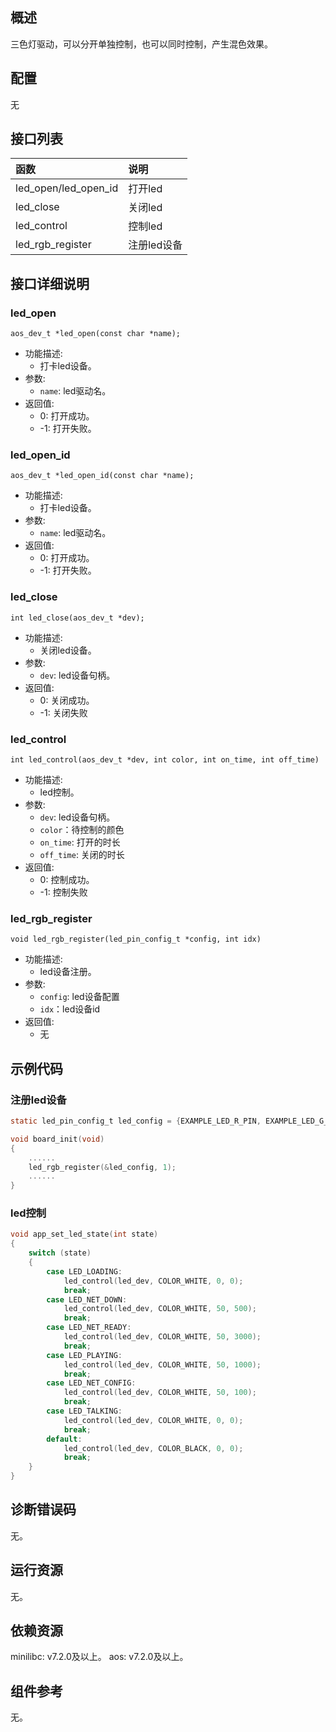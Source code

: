 ## 概述

三色灯驱动，可以分开单独控制，也可以同时控制，产生混色效果。

## 配置

无

## 接口列表

| 函数                 | 说明        |
| :------------------- | :---------- |
| led_open/led_open_id | 打开led     |
| led_close            | 关闭led     |
| led_control          | 控制led     |
| led_rgb_register     | 注册led设备 |

## 接口详细说明

### led_open

`aos_dev_t *led_open(const char *name);`

- 功能描述:
  - 打卡led设备。
- 参数:
  - `name`:  led驱动名。
- 返回值:
  - 0: 打开成功。
  - -1: 打开失败。

### led_open_id

`aos_dev_t *led_open_id(const char *name);`

- 功能描述:
  - 打卡led设备。
- 参数:
  - `name`: led驱动名。
- 返回值:
  - 0: 打开成功。
  - -1: 打开失败。

### led_close

`int led_close(aos_dev_t *dev);`

- 功能描述:
  - 关闭led设备。
- 参数:
  - `dev`: led设备句柄。
- 返回值:
  - 0: 关闭成功。
  - -1: 关闭失败

### led_control

`int led_control(aos_dev_t *dev, int color, int on_time, int off_time)`

- 功能描述:
  - led控制。
- 参数:
  - `dev`: led设备句柄。
  - `color`：待控制的颜色
  - `on_time`: 打开的时长
  - `off_time`: 关闭的时长
- 返回值:
  - 0: 控制成功。
  - -1: 控制失败

### led_rgb_register

`void led_rgb_register(led_pin_config_t *config, int idx)`

- 功能描述:
  - led设备注册。
- 参数:
  - `config`: led设备配置
  - `idx`：led设备id
- 返回值:
  - 无

## 示例代码

### 注册led设备

```c
static led_pin_config_t led_config = {EXAMPLE_LED_R_PIN, EXAMPLE_LED_G_PIN, EXAMPLE_LED_B_PIN, 1};

void board_init(void)
{
    ......
    led_rgb_register(&led_config, 1);
    ......
}
```

### led控制

```c
void app_set_led_state(int state)
{
    switch (state)
    {
        case LED_LOADING:
            led_control(led_dev, COLOR_WHITE, 0, 0);
            break;
        case LED_NET_DOWN:
            led_control(led_dev, COLOR_WHITE, 50, 500);
            break;
        case LED_NET_READY:
            led_control(led_dev, COLOR_WHITE, 50, 3000);
            break;
        case LED_PLAYING:
            led_control(led_dev, COLOR_WHITE, 50, 1000);
            break;
        case LED_NET_CONFIG:
            led_control(led_dev, COLOR_WHITE, 50, 100);
            break;
        case LED_TALKING:
            led_control(led_dev, COLOR_WHITE, 0, 0);
            break;
        default:
            led_control(led_dev, COLOR_BLACK, 0, 0);
            break;
    }
}
```




## 诊断错误码

无。

## 运行资源

无。

## 依赖资源

minilibc: v7.2.0及以上。
aos: v7.2.0及以上。

## 组件参考

无。